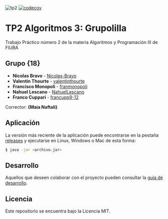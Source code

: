 ![tp2](https://github.com/Nicolas-Bravo/algo3_tp2/actions/workflows/build.yml/badge.svg) [![codecov](https://codecov.io/gh/Nicolas-Bravo/algo3_tp2/branch/master/graph/badge.svg)](https://codecov.io/gh/Nicolas-Bravo/algo3_tp2)

# TP2 Algoritmos 3: Grupolilla 

Trabajo Práctico número 2 de la materia Algoritmos y Programación III de FIUBA

## Grupo {18}

* **Nicolas Bravo** - [Nicolas-Bravo](https://github.com/Nicolas-Bravo)
* **Valentin Thourte** - [valentinthourte](https://github.com/valentinthourte)
* **Francisco Monopoli** - [franmonopoli](https://github.com/franmonopoli)
* **Nahuel Lescano** - [NahuelLescano](https://github.com/NahuelLescano)
* **Franco Cuppari** - [francupp9-12](https://github.com/francupp9-12)

Corrector: **{Maia Naftali}**

## Aplicación

La versión más reciente de la aplicación puede encontrarse en la pestaña [releases](https://github.com/Nicolas-Bravo/algo3_tp2/releases/latest) y ejecutarse en Linux, Windows o Mac de esta forma:

```bash
$ java -jar <archivo.jar>
```

## Desarrollo

Aquellos que deseen colaborar con el proyecto pueden consultar la [guía de desarrollo](./docs/Desarrollo.md).

## Licencia

Este repositorio se encuentra bajo la Licencia MIT.


